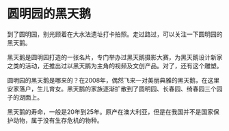 # 圆明园的黑天鹅

到了圆明园，别光顾着在大水法遗址打卡拍照。走过路过，可以关注一下圆明园的黑天鹅。

黑天鹅是圆明园打造的一张名片，专门举办过黑天鹅摄影大赛，为黑天鹅设计新家之类的活动，还推出过以黑天鹅为主角的视频及文创产品。对了，还有这个雕塑。

圆明园的黑天鹅是哪来的？在2008年，偶然飞来一对美丽典雅的黑天鹅，在这里安家落户，生儿育女。黑天鹅的家族逐渐扩散到了圆明园、长春园、绮春园三个园子的湖面上。

黑天鹅的寿命，一般是20年到25年。原产在澳大利亚，但是在我国并不是国家保护动物，属于没有生存危机的物种。